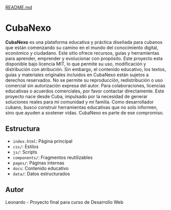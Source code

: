 [README.md](https://github.com/user-attachments/files/22713180/README.md)
# CubaNexo
**CubaNexo** es una plataforma educativa y práctica diseñada para cubanos que están comenzando su camino en el mundo del conocimiento digital, económico y ciudadano. Este sitio ofrece recursos, guías y herramientas para aprender, emprender y evolucionar con propósito.
Este proyecto esta disponible bajo licencia MIT, lo que permite su uso, modificación y distribución con atribución. Sin embargo, el contenido educativo, los textos, guías y materiales originales incluidos en CubaNexo están sujetos a derechos reservados. No se permite su reproducción, redistribución o uso comercial sin autorización expresa del autor. Para colaboraciones, licencias educativas o acuerdos comerciales, por favor contactar directamente. 
Este proyecto nace desde Cuba, impulsado por la necesidad de generar soluciones reales para mi comunidad y mi familia. Como desarrollador cubano, busco construir herramientas educativas que no solo informen, sino que ayuden a sostener vidas. CubaNexo es parte de ese compromiso.

## Estructura

- `index.html`: Página principal
- `css/`: Estilos 
- `js/`: Scripts 
- `components/`: Fragmentos reutilizables 
- `pages/`: Páginas internas 
- `docs`: Contenido educativo
- `data/`: Datos estructurados

## Autor

Leonardo - Proyecto final para curso de Desarrollo Web
